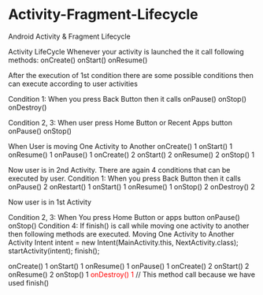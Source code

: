 # Activity-Fragment-Lifecycle

Android Activity & Fragment Lifecycle

Activity LifeCycle
Whenever your activity is launched the it call following methods:
onCreate()
onStart()
onResume()

After the execution of 1st condition there are some possible conditions then can execute according to user activities

Condition 1: When you press Back Button then it calls
onPause()
onStop()
onDestroy()

Condition 2, 3: When user press Home Button or Recent Apps button
onPause()
onStop()

When User is moving One Activity to Another
onCreate() 1
onStart() 1
onResume() 1
onPause() 1
onCreate() 2
onStart() 2
onResume() 2
onStop() 1

Now user is in 2nd Activity. There are again 4 conditions that can be executed by user.
Condition 1: When you press Back Button then it calls
onPause() 2
onRestart() 1
onStart() 1
onResume() 1
onStop() 2
onDestroy() 2

Now user is in 1st Activity

Condition 2, 3: When You press Home Button or apps button
onPause()
onStop()
Condition 4: If finish() is call while moving one activity to another then following methods are executed.
Moving One Activity to Another Activity
Intent intent = new Intent(MainActivity.this, NextActivity.class);
startActivity(intent);
finish();

onCreate() 1
onStart() 1
onResume() 1
onPause() 1
onCreate() 2
onStart() 2
onResume() 2
onStop() 1
<font color="red">onDestroy() 1</font>   // This method call because we have used finish()
